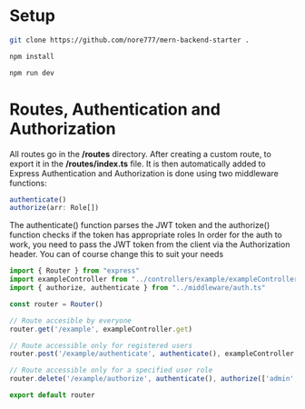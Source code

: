 # Setup
```bash
git clone https://github.com/nore777/mern-backend-starter .
```

```bash
npm install
```

```bash
npm run dev
```

# Routes, Authentication and Authorization
All routes go in the **/routes** directory. After creating a custom route, to export it in the
**/routes/index.ts** file. It is then automatically added to Express
Authentication and Authorization is done using two middleware functions:
```ts
authenticate()
authorize(arr: Role[])
```
The authenticate() function parses the JWT token and the authorize() function checks if the token has 
appropriate roles
In order for the auth to work, you need to pass the JWT token from the client via the Authorization header.
You can of course change this to suit your needs
```ts
import { Router } from "express"
import exampleController from "../controllers/example/exampleController.ts"
import { authorize, authenticate } from "../middleware/auth.ts"

const router = Router()

// Route accesible by everyone
router.get('/example', exampleController.get)

// Route accessible only for registered users
router.post('/example/authenticate', authenticate(), exampleController.post)

// Route accessible only for a specified user role
router.delete('/example/authorize', authenticate(), authorize(['admin', 'moderator']), exampleController.delete)

export default router
```
